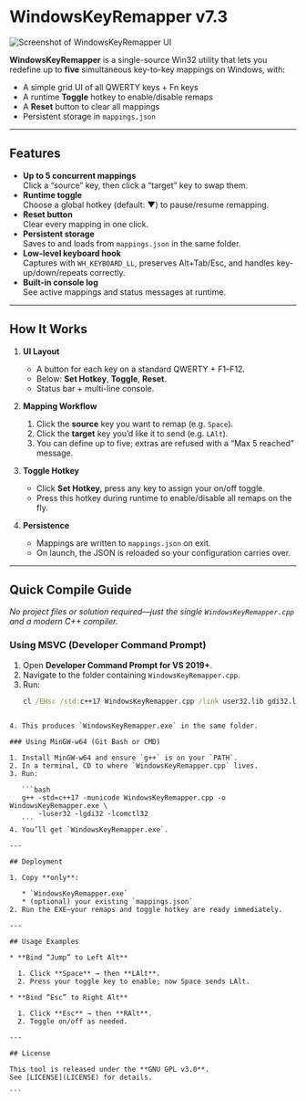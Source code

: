 
# WindowsKeyRemapper v7.3

![Screenshot of WindowsKeyRemapper UI](https://i.imgur.com/lgnE4Pl.png)

**WindowsKeyRemapper** is a single-source Win32 utility that lets you redefine up to **five** simultaneous key-to-key mappings on Windows, with:

- A simple grid UI of all QWERTY keys + Fn keys  
- A runtime **Toggle** hotkey to enable/disable remaps  
- A **Reset** button to clear all mappings  
- Persistent storage in `mappings.json`  

---

## Features

- **Up to 5 concurrent mappings**  
  Click a “source” key, then click a “target” key to swap them.  
- **Runtime toggle**  
  Choose a global hotkey (default: ▼) to pause/resume remapping.  
- **Reset button**  
  Clear every mapping in one click.  
- **Persistent storage**  
  Saves to and loads from `mappings.json` in the same folder.  
- **Low-level keyboard hook**  
  Captures with `WH_KEYBOARD_LL`, preserves Alt+Tab/Esc, and handles key-up/down/repeats correctly.  
- **Built-in console log**  
  See active mappings and status messages at runtime.  

---

## How It Works

1. **UI Layout**  
   - A button for each key on a standard QWERTY + F1–F12.  
   - Below: **Set Hotkey**, **Toggle**, **Reset**.  
   - Status bar + multi-line console.  

2. **Mapping Workflow**  
   1. Click the **source** key you want to remap (e.g. `Space`).  
   2. Click the **target** key you’d like it to send (e.g. `LAlt`).  
   3. You can define up to five; extras are refused with a “Max 5 reached” message.  

3. **Toggle Hotkey**  
   - Click **Set Hotkey**, press any key to assign your on/off toggle.  
   - Press this hotkey during runtime to enable/disable all remaps on the fly.  

4. **Persistence**  
   - Mappings are written to `mappings.json` on exit.  
   - On launch, the JSON is reloaded so your configuration carries over.  

---

## Quick Compile Guide

_No project files or solution required—just the single `WindowsKeyRemapper.cpp` and a modern C++ compiler._

### Using MSVC (Developer Command Prompt)

1. Open **Developer Command Prompt for VS 2019+**.  
2. Navigate to the folder containing `WindowsKeyRemapper.cpp`.  
3. Run:
   ```bat
   cl /EHsc /std:c++17 WindowsKeyRemapper.cpp /link user32.lib gdi32.lib comctl32.lib
````

4. This produces `WindowsKeyRemapper.exe` in the same folder.

### Using MinGW-w64 (Git Bash or CMD)

1. Install MinGW-w64 and ensure `g++` is on your `PATH`.
2. In a terminal, CD to where `WindowsKeyRemapper.cpp` lives.
3. Run:

   ```bash
   g++ -std=c++17 -municode WindowsKeyRemapper.cpp -o WindowsKeyRemapper.exe \
       -luser32 -lgdi32 -lcomctl32
   ```
4. You’ll get `WindowsKeyRemapper.exe`.

---

## Deployment

1. Copy **only**:

   * `WindowsKeyRemapper.exe`
   * (optional) your existing `mappings.json`
2. Run the EXE—your remaps and toggle hotkey are ready immediately.

---

## Usage Examples

* **Bind “Jump” to Left Alt**

  1. Click **Space** → then **LAlt**.
  2. Press your toggle key to enable; now Space sends LAlt.

* **Bind “Esc” to Right Alt**

  1. Click **Esc** → then **RAlt**.
  2. Toggle on/off as needed.

---

## License

This tool is released under the **GNU GPL v3.0**.
See [LICENSE](LICENSE) for details.

```

